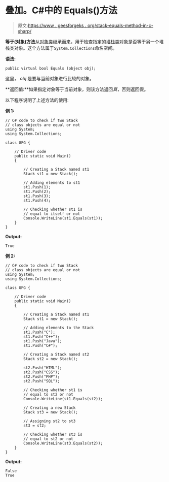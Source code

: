 # 叠加。C#中的 Equals()方法

> 原文:[https://www . geesforgeks . org/stack-equals-method-in-c-sharp/](https://www.geeksforgeeks.org/stack-equals-method-in-c-sharp/)

**等于(对象)方法**从[对象类](https://www.geeksforgeeks.org/c-sharp-object-class/)继承而来，用于检查指定的[堆栈类](https://www.geeksforgeeks.org/c-sharp-stack-class/)对象是否等于另一个堆栈类对象。这个方法属于`System.Collections`命名空间。

**语法:**

```
public virtual bool Equals (object obj);
```

这里， *obj* 是要与当前对象进行比较的对象。

**返回值:**如果指定对象等于当前对象，则该方法返回*真*，否则返回假。

以下程序说明了上述方法的使用:

**例 1:**

```
// C# code to check if two Stack
// class objects are equal or not
using System;
using System.Collections;

class GFG {

    // Driver code
    public static void Main()
    {

        // Creating a Stack named st1
        Stack st1 = new Stack();

        // Adding elements to st1
        st1.Push(1);
        st1.Push(2);
        st1.Push(3);
        st1.Push(4);

        // Checking whether st1 is
        // equal to itself or not
        Console.WriteLine(st1.Equals(st1));
    }
}
```

**Output:**

```
True

```

**例 2:**

```
// C# code to check if two Stack
// class objects are equal or not
using System;
using System.Collections;

class GFG {

    // Driver code
    public static void Main()
    {

        // Creating a Stack named st1
        Stack st1 = new Stack();

        // Adding elements to the Stack
        st1.Push("C");
        st1.Push("C++");
        st1.Push("Java");
        st1.Push("C#");

        // Creating a Stack named st2
        Stack st2 = new Stack();

        st2.Push("HTML");
        st2.Push("CSS");
        st2.Push("PHP");
        st2.Push("SQL");

        // Checking whether st1 is
        // equal to st2 or not
        Console.WriteLine(st1.Equals(st2));

        // Creating a new Stack
        Stack st3 = new Stack();

        // Assigning st2 to st3
        st3 = st2;

        // Checking whether st3 is
        // equal to st2 or not
        Console.WriteLine(st3.Equals(st2));
    }
}
```

**Output:**

```
False
True

```